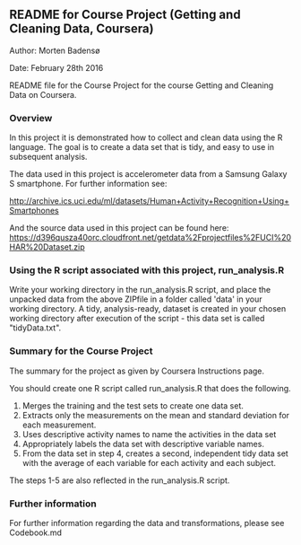 ## README for Course Project (Getting and Cleaning Data, Coursera)

Author: Morten Badensø

Date: February 28th 2016

README file for the Course Project for the course Getting and Cleaning Data on Coursera.

### Overview
In this project it is demonstrated how to collect and clean data using the R language. The goal
is to create a data set that is tidy, and easy to use in subsequent analysis. 

The data used in this project is accelerometer data from a Samsung Galaxy S smartphone. For further information see:

http://archive.ics.uci.edu/ml/datasets/Human+Activity+Recognition+Using+Smartphones

And the source data used in this project can be found here: https://d396qusza40orc.cloudfront.net/getdata%2Fprojectfiles%2FUCI%20HAR%20Dataset.zip

### Using the R script associated with this project, run_analysis.R
Write your working directory in the run_analysis.R script, and place the unpacked data from the above ZIPfile in a folder called 'data' in your working directory. A tidy, analysis-ready, dataset is created in your chosen working directory after execution of the script - this data set is called "tidyData.txt".

### Summary for the Course Project
The summary for the project as given by Coursera Instructions page.

You should create one R script called run_analysis.R that does the following.

1) Merges the training and the test sets to create one data set.
2) Extracts only the measurements on the mean and standard deviation for each measurement.
3) Uses descriptive activity names to name the activities in the data set
4) Appropriately labels the data set with descriptive variable names.
5) From the data set in step 4, creates a second, independent tidy data set with the average of each variable for each activity and each subject.

The steps 1-5 are also reflected in the run_analysis.R script.

### Further information
For further information regarding the data and transformations, please see Codebook.md